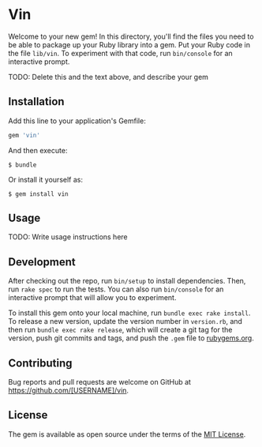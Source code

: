 # Vin

Welcome to your new gem! In this directory, you'll find the files you need to be able to package up your Ruby library into a gem. Put your Ruby code in the file `lib/vin`. To experiment with that code, run `bin/console` for an interactive prompt.

TODO: Delete this and the text above, and describe your gem

## Installation

Add this line to your application's Gemfile:

```ruby
gem 'vin'
```

And then execute:

    $ bundle

Or install it yourself as:

    $ gem install vin

## Usage

TODO: Write usage instructions here

## Development

After checking out the repo, run `bin/setup` to install dependencies. Then, run `rake spec` to run the tests. You can also run `bin/console` for an interactive prompt that will allow you to experiment.

To install this gem onto your local machine, run `bundle exec rake install`. To release a new version, update the version number in `version.rb`, and then run `bundle exec rake release`, which will create a git tag for the version, push git commits and tags, and push the `.gem` file to [rubygems.org](https://rubygems.org).

## Contributing

Bug reports and pull requests are welcome on GitHub at https://github.com/[USERNAME]/vin.


## License

The gem is available as open source under the terms of the [MIT License](http://opensource.org/licenses/MIT).

